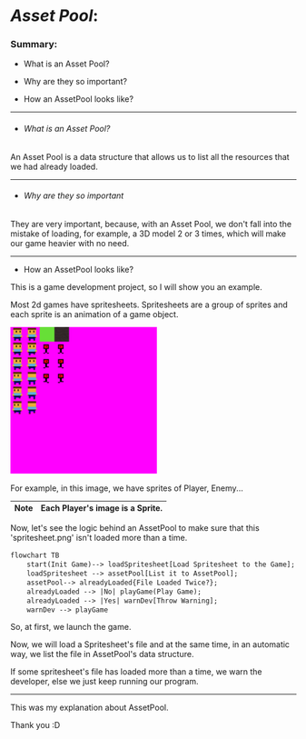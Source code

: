 # *Asset Pool*:

### Summary:

- What is an Asset Pool? 

- Why are they so important?

- How an AssetPool looks like?

---

- ###### What is an Asset Pool?

An Asset Pool is a data structure that allows us to list all the resources that we had already loaded.

---

- ###### Why are they so important

They are very important, because, with an Asset Pool, we don't fall into the mistake of loading, for example, a 3D model 2 or 3 times, which will make our game heavier with no need.

---

- How an AssetPool looks like?

This is a game development project, so I will show you an example.

Most 2d games have spritesheets. Spritesheets are a group of sprites and each sprite is an animation of a game object.

<img title="Spritesheet" src="https://github.com/davidalmarinho/Java2dGame/blob/main/assets/spritesheet.png?raw=true" alt="Sorry, we couldn't load the image" data-align="center" width="258">

For example, in this image, we have sprites of Player, Enemy...

| Note | Each Player's image is a Sprite. |
| ---- | -------------------------------- |



Now, let's see the logic behind an AssetPool to make sure that this 'spritesheet.png' isn't loaded more than a time.

```mermaid
flowchart TB
    start(Init Game)--> loadSpritesheet[Load Spritesheet to the Game];
    loadSpritesheet --> assetPool[List it to AssetPool];
    assetPool--> alreadyLoaded{File Loaded Twice?};
    alreadyLoaded --> |No| playGame(Play Game);
    alreadyLoaded --> |Yes| warnDev[Throw Warning];
    warnDev --> playGame
```

So, at first, we launch the game.

Now, we will load a Spritesheet's file and at the same time, in an automatic way, we list the file in AssetPool's data structure.

If some spritesheet's file has loaded more than a time, we warn the developer, else we just keep running our program.

---

This was my explanation about AssetPool.

Thank you :D
